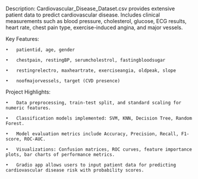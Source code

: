 Description: Cardiovascular_Disease_Dataset.csv provides extensive patient data to predict cardiovascular disease. Includes clinical measurements such as blood pressure, cholesterol, glucose, ECG results, heart rate, chest pain type, exercise-induced angina, and major vessels.

Key Features:

	•	patientid, age, gender
  
	•	chestpain, restingBP, serumcholestrol, fastingbloodsugar
  
	•	restingrelectro, maxheartrate, exerciseangia, oldpeak, slope
  
	•	noofmajorvessels, target (CVD presence)
  
Project Highlights:

	•	Data preprocessing, train-test split, and standard scaling for numeric features.
  
	•	Classification models implemented: SVM, KNN, Decision Tree, Random Forest.
  
	•	Model evaluation metrics include Accuracy, Precision, Recall, F1-score, ROC-AUC.
  
	•	Visualizations: Confusion matrices, ROC curves, feature importance plots, bar charts of performance metrics.
  
	•	Gradio app allows users to input patient data for predicting cardiovascular disease risk with probability scores.
